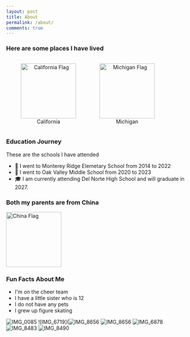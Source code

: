 ```yaml
---
layout: post
title: About
permalink: /about/
comments: true
---
```



### Here are some places I have lived

<p align="left">
  <figure style="display:inline-block; text-align:center; margin-right:20px;">
    <img src="https://upload.wikimedia.org/wikipedia/commons/0/01/Flag_of_California.svg" alt="California Flag" width="150">
    <figcaption>California</figcaption>
  </figure>

  <figure style="display:inline-block; text-align:center;">
    <img src="https://upload.wikimedia.org/wikipedia/commons/b/b5/Flag_of_Michigan.svg" alt="Michigan Flag" width="150">
    <figcaption>Michigan</figcaption>
  </figure>
</p>


### Education Journey

These are the schools I have attended

- 🏫 I went to Monterey Ridge Elemetary School from 2014 to 2022
- 🏫 I went to Oak Valley Middle School from 2020 to 2023
- 🎓 I am currently attending Del Norte High School and will graduate in 2027.


### Both my parents are from China

<p>
  <img src="https://upload.wikimedia.org/wikipedia/commons/8/86/Flag_of_the_People%27s_Republic_of_China_%28cropped%29.svg" alt="China Flag" width="150">
</p>


### Fun Facts About Me

- I'm on the cheer team
- I have a little sister who is 12
- I do not have any pets
- I grew up figure skating 


![IMG_0085](https://github.com/user-attachments/assets/1450c8f9-cc68-49cc-b2f9-88a03db6f6e7)
![IMG_6719](![IMG_8656](https://github.com/user-attachments/assets/3801d010-fcd3-43f6-a608-2e8e8378478a)
![IMG_8656](https://github.com/user-attachments/assets/49d4d262-60f7-45b1-b776-95281b4cd69c)
![IMG_6878](https://github.com/user-attachments/assets/0d1e6d1c-452f-4d61-8b0f-af3b9df26379)
![IMG_8483](https://github.com/user-attachments/assets/1016f276-2dac-475f-b42e-dd4d786ae4bf)
![IMG_8490](https://github.com/user-attachments/assets/0589e31c-d986-4a56-81f1-39c8a850ed50)



